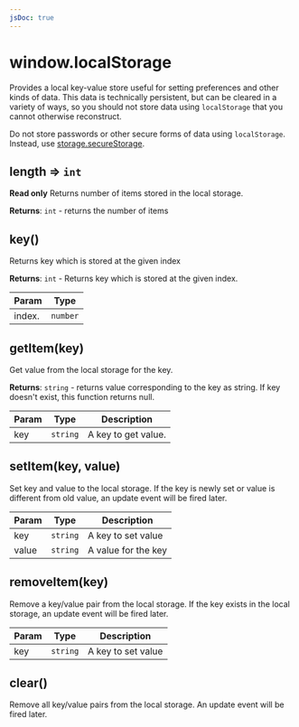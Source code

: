 ```yaml
---
jsDoc: true
---
```


<a name="localstorage" id="localstorage"></a>

# window.localStorage
Provides a local key-value store useful for setting preferences and other kinds of data.
This data is technically persistent, but can be cleared in a variety of ways, so you should not
store data using `localStorage` that you cannot otherwise reconstruct.

<InlineAlert variant="warning" slots="text"/>

Do not store passwords or other secure forms of data using `localStorage`. Instead, use [storage.secureStorage](/uxp/reference-js/Modules/uxp/Key-Value%20Storage/secureStorage/SecureStorage/).



<JsDocParameters/>

<a name="localstorage-length" id="localstorage-length"></a>

## length ⇒ `int`
**Read only**
Returns number of items stored in the local storage.

**Returns**: `int` - returns the number of items  


<a name="localstorage-key" id="localstorage-key"></a>

## key()
Returns key which is stored at the given index

**Returns**: `int` - Returns key which is stored at the given index.  

| Param | Type |
| --- | --- |
| index. | `number` | 



<a name="localstorage-getitem" id="localstorage-getitem"></a>

## getItem(key)
Get value from the local storage for the key.

**Returns**: `string` - returns value corresponding to the key as string. If key doesn't exist, this function returns null.  

| Param | Type | Description |
| --- | --- | --- |
| key | `string` | A key to get value. |



<a name="localstorage-setitem" id="localstorage-setitem"></a>

## setItem(key, value)
Set key and value to the local storage.
If the key is newly set or value is different from old value, an update event will be fired later.


| Param | Type | Description |
| --- | --- | --- |
| key | `string` | A key to set value |
| value | `string` | A value for the key |



<a name="localstorage-removeitem" id="localstorage-removeitem"></a>

## removeItem(key)
Remove a key/value pair from the local storage.
If the key exists in the local storage, an update event will be fired later.


| Param | Type | Description |
| --- | --- | --- |
| key | `string` | A key to set value |



<a name="localstorage-clear" id="localstorage-clear"></a>

## clear()
Remove all key/value pairs from the local storage.
An update event will be fired later.


